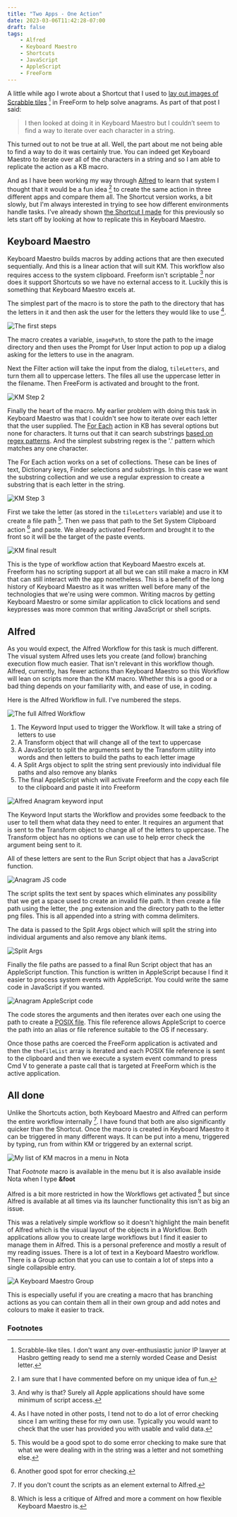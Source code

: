 ```yaml
---
title: "Two Apps - One Action"
date: 2023-03-06T11:42:28-07:00
draft: false
tags:
    - Alfred
    - Keyboard Maestro
    - Shortcuts
    - JavaScript
    - AppleScript
    - FreeForm
---
```


A little while ago I wrote about a Shortcut that I used to [lay out images of Scrabble tiles](creating-anagrams/) [^1] in FreeForm to help solve anagrams. As part of that post I said:

> I then looked at doing it in Keyboard Maestro but I couldn’t seem to find a way to iterate over each character in a string.

This turned out to not be true at all. Well, the part about me not being able to find a way to do it was certainly true. You can indeed get Keyboard Maestro to iterate over all of the characters in a string and so I am able to replicate the action as a KB macro. 

And as I have been working my way through [Alfred](https://www.alfredapp.com) to learn that system I thought that it would be a fun idea [^2] to create the same action in three different apps and compare them all. The Shortcut version works, a bit slowly, but I'm always interested in trying to see how different environments handle tasks. I've already shown [the Shortcut I made](/posts/creating-anagrams/) for this previously so lets start off by looking at how to replicate this in Keyboard Maestro.

## Keyboard Maestro

Keyboard Maestro builds macros by adding actions that are then executed sequentially. And this is a  linear action that will suit KM. This workflow also requires access to the system clipboard. Freeform isn't scriptable [^6] nor does it support Shortcuts so we have no external access to it. Luckily this is something that Keyboard Maestro excels at. 

The simplest part of the macro is to store the path to the directory that has the letters in it and then ask the user for the letters they would like to use [^3].

![The first steps](/images/KMStep1.jpg)

The macro creates a variable, `imagePath`, to store the path to the image directory and then uses the Prompt for User Input action to pop up a dialog asking for the letters to use in the anagram. 

Next the Filter action will take the input from the dialog, `tileLetters`, and turn them all to uppercase letters. The files all use the uppercase letter in the filename. Then FreeForm is activated and brought to the front.

![KM Step 2](/images/KMStep2.jpg)

Finally the heart of the macro. My earlier problem with doing this task in Keyboard Maestro was that I couldn't see how to iterate over each letter that the user supplied. The [For Each](https://wiki.keyboardmaestro.com/action/For_Each) action in KB has several options but none for characters. It turns out that it can search substrings [based on regex patterns](https://wiki.keyboardmaestro.com/Regular_Expressions#Examples). And the simplest substring regex is the '.' pattern which matches any one character.

The For Each action works on a set of collections. These can be lines of text, Dictionary keys, Finder selections and substrings. In this case we want the substring collection and we use a regular expression to create a substring that is each letter in the string.
 
![KM Step 3](/images/KMStep3.jpg)

First we take the letter (as stored in the `tileLetters` variable) and use it to create a file path [^4]. Then we pass that path to the Set System Clipboard action [^5] and paste. We already activated Freeform and brought it to the front so it will be the target of the paste events. 

![KM final result](/images/KMFinal.jpg)

This is the type of workflow action that Keyboard Maestro excels at. Freeform has no scripting support at all but we can still make a macro in KM that can still interact with the app nonetheless. This is a benefit of the long history of Keyboard Maestro as it was written well before many of the technologies that we're using were common. Writing macros by getting Keyboard Maestro or some similar application to click locations and send keypresses was more common that writing JavaScript or shell scripts. 

## Alfred

As you would expect, the Alfred Workflow for this task is much different. The visual system Alfred uses lets you create (and follow) branching execution flow much easier. That isn't relevant in this workflow though. Alfred, currently, has fewer actions than Keyboard Maestro so this Workflow will lean on scripts more than the KM macro. Whether this is a good or a bad thing depends on your familiarity with, and ease of use, in coding. 

Here is the Alfred Workflow in full. I've numbered the steps.

![The full Alfred Workflow](/images/AlfredWorkflowAnagrams.jpg)

1. The Keyword Input used to trigger the Workflow. It will take a string of letters to use
2. A Transform object that will change all of the text to uppercase
3. A JavaScript to split the arguments sent by the Transform utility into words and then letters to build the paths to each letter image
4. A Split Args object to split the string sent previously into individual file paths and also remove any blanks
5. The final AppleScript which will activate Freeform and the copy each file to the clipboard and paste it into Freeform

![Alfred Anagram keyword input](/images/AlfredAnagramUOI.jpg)

The Keyword Input starts the Workflow and provides some feedback to the user to tell them what data they need to enter. It requires an argument that is sent to the Transform object to change all of the letters to uppercase. The Transform object has no options we can use to help error check the argument being sent to it.

All of these letters are sent to the Run Script object that has a JavaScript function. 

![Anagram JS code](/images/AnagramJSCode.jpg)

The script splits the text sent by spaces which eliminates any possibility that we get a space used to create an invalid file path. It then create a file path using the letter, the .png extension and the directory path to the letter png files. This is all appended into a string with comma delimiters.

The data is passed to the Split Args object which will split the string into individual arguments and also remove any blank items.

![Split Args](/images/AnagramSplitArgs.jpg)

Finally the file paths are passed to a final Run Script object that has an AppleScript function. This function is written in AppleScript because I find it easier to process system events with AppleScript. You could write the same code in JavaScript if you wanted. 

![Anagram AppleScript code](/images/AnagramASCode.jpg)

The code stores the arguments and then iterates over each one using the path to create a [POSIX file](https://developer.apple.com/library/archive/documentation/LanguagesUtilities/Conceptual/MacAutomationScriptingGuide/ReferenceFilesandFolders.html). This file reference allows AppleScript to coerce the path into an alias or file reference suitable to the OS if necessary. 

Once those paths are coerced the FreeForm application is activated and then the `theFileList` array is iterated and each POSIX file reference is sent to the clipboard and then we execute a system event command to press Cmd V to generate a paste call that is targeted at FreeForm which is the active application. 

## All done

Unlike the Shortcuts action, both Keyboard Maestro and Alfred can perform the entire workflow internally [^7]. I have found that both are also significantly quicker than the Shortcut. Once the macro is created in Keyboard Maestro it can be triggered in many different ways. It can be put into a menu, triggered by typing, run from within KM or triggered by an external script. 

![My list of KM macros in a menu in Nota](/images/NotaFootnoteMenu.jpg)

That _Footnote_ macro is available in the menu but it is also available inside Nota when I type **&amp;foot**

Alfred is a bit more restricted in how the Workflows get activated [^8] but since Alfred is available at all times via its launcher functionality this isn't as big an issue. 

This was a relatively simple workflow so it doesn't highlight the main benefit of Alfred which is the visual layout of the objects in a Workflow. Both applications allow you to create large workflows but I find it easier to manage them in Alfred. This is a personal preference and mostly a result of my reading issues. There is a lot of text in a Keyboard Maestro workflow. There is a Group action that you can use to contain a lot of steps into a single collapsible entry. 

![A Keyboard Maestro Group](/images/KMGroup.jpg)

This is especially useful if you are creating a macro that has branching actions as you can contain them all in their own group and add notes and colours to make it easier to track. 

### Footnotes

[^1]: Scrabble-like tiles. I don't want any over-enthusiastic junior IP lawyer at Hasbro getting ready to send me a sternly worded Cease and Desist letter. 

[^2]: I am sure that I have commented before on my unique idea of fun.

[^3]: As I have noted in other posts, I tend not to do a lot of error checking since I am writing these for my own use. Typically you would want to check that the user has provided you with usable and valid data. 

[^4]: This would be a good spot to do some error checking to make sure that what we were dealing with in the string was a letter and not something else.

[^5]: Another good spot for error checking.

[^6]: And why is that? Surely all Apple applications should have some minimum of script access. 

[^7]: If you don't count the scripts as an element external to Alfred. 

[^8]: Which is less a critique of Alfred and more a comment on how flexible Keyboard Maestro is.